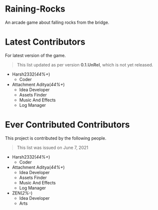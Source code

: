 # Raining-Rocks
An arcade game about falling rocks from the bridge.

# Latest Contributors
For latest version of the game.
> This list updated as per version **0.1.UnRel**, which is not yet released.
- Harsh2332(*44%+*)
  - Coder
- Attachment Aditya(*44%+*)
  - Idea Developer
  - Assets Finder
  - Music And Effects
  - Log Manager

# Ever Contributed Contributors
This project is contributed by the following people.
> This list was issued on June 7, 2021
- Harsh2332(*44%+*)
  - Coder
- Attachment Aditya(*44%+*)
  - Idea Developer
  - Assets Finder
  - Music And Effects
  - Log Manager
- ZEN(*2%-*)
  - Idea Developer
  - Arts
